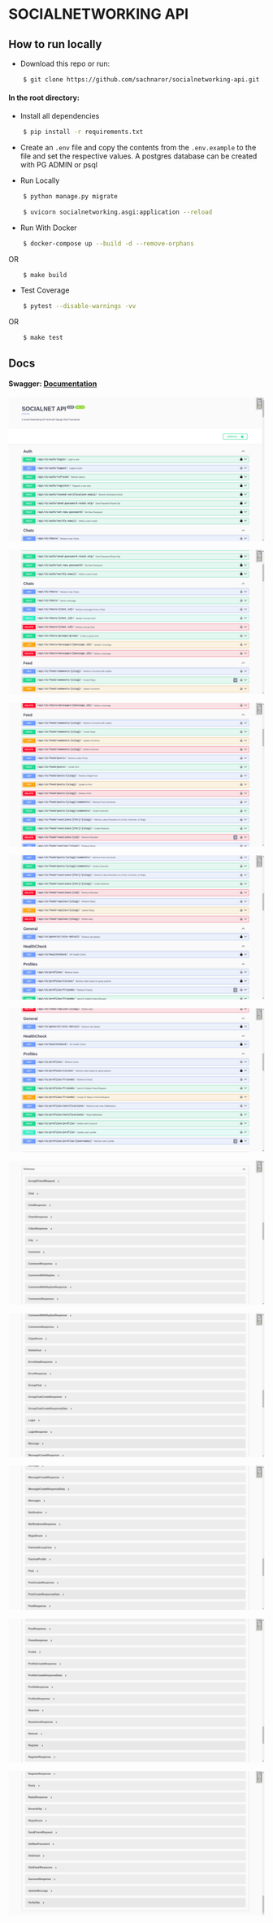 # SOCIALNETWORKING API


## How to run locally

* Download this repo or run: 
```bash
    $ git clone https://github.com/sachnaror/socialnetworking-api.git
```

#### In the root directory:
- Install all dependencies
```bash
    $ pip install -r requirements.txt
```
- Create an `.env` file and copy the contents from the `.env.example` to the file and set the respective values. A postgres database can be created with PG ADMIN or psql

- Run Locally
```bash
    $ python manage.py migrate 
```
```bash
    $ uvicorn socialnetworking.asgi:application --reload
```

- Run With Docker
```bash
    $ docker-compose up --build -d --remove-orphans
```
OR
```bash
    $ make build
```

- Test Coverage
```bash
    $ pytest --disable-warnings -vv
```
OR
```bash
    $ make test
```

## Docs
<!-- #### API Url: [Socialnetworking Docs](http://127.0.0.1:8000/)  -->
#### Swagger: [Documentation](https://swagger.io/docs/)

![alt text](https://github.com/sachnaror/socialnetworking-api/blob/main/display/display1.png?raw=true)

![alt text](https://github.com/sachnaror/socialnetworking-api/blob/main/display/display2.png?raw=true)

![alt text](https://github.com/sachnaror/socialnetworking-api/blob/main/display/display3.png?raw=true)

![alt text](https://github.com/sachnaror/socialnetworking-api/blob/main/display/display4.png?raw=true)

![alt text](https://github.com/sachnaror/socialnetworking-api/blob/main/display/display5.png?raw=true)

![alt text](https://github.com/sachnaror/socialnetworking-api/blob/main/display/display6.png?raw=true)

![alt text](https://github.com/sachnaror/socialnetworking-api/blob/main/display/display7.png?raw=true)

![alt text](https://github.com/sachnaror/socialnetworking-api/blob/main/display/display8.png?raw=true)

![alt text](https://github.com/sachnaror/socialnetworking-api/blob/main/display/display9.png?raw=true)

![alt text](https://github.com/sachnaror/socialnetworking-api/blob/main/display/display10.png?raw=true)

<!-- ## ADMIN PAGE
![alt text](https://github.com/sachnaror/socialnetworking-api/blob/main/display/admin.png?raw=true) -->

